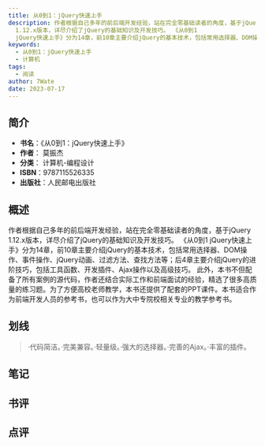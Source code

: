```yaml
---
title: 从0到1：jQuery快速上手
description: 作者根据自己多年的前后端开发经验，站在完全零基础读者的角度，基于jQuery
  1.12.x版本，详尽介绍了jQuery的基础知识及开发技巧。 《从0到1
  jQuery快速上手》分为14章，前10章主要介绍jQuery的基本技术，包括常用选择器、DOM操作、
keywords:
  - 从0到1：jQuery快速上手
  - 计算机
tags:
  - 阅读
author: 7Wate
date: 2023-07-17
---
```


## 简介

- **书名**：《从0到1：jQuery快速上手》
- **作者**： 莫振杰
- **分类**： 计算机-编程设计
- **ISBN**：9787115526335
- **出版社**：人民邮电出版社

## 概述

作者根据自己多年的前后端开发经验，站在完全零基础读者的角度，基于jQuery 1.12.x版本，详尽介绍了jQuery的基础知识及开发技巧。 《从0到1 jQuery快速上手》分为14章，前10章主要介绍jQuery的基本技术，包括常用选择器、DOM操作、事件操作、jQuery动画、过滤方法、查找方法等；后4章主要介绍jQuery的进阶技巧，包括工具函数、开发插件、Ajax操作以及高级技巧。 此外，本书不但配备了所有案例的源代码，作者还结合实际工作和前端面试的经验，精选了很多高质量的练习题。为了方便高校老师教学，本书还提供了配套的PPT课件。本书适合作为前端开发人员的参考书，也可以作为大中专院校相关专业的教学参考书。

## 划线 
 

> ·代码简洁。·完美兼容。·轻量级。·强大的选择器。·完善的Ajax。·丰富的插件。

## 笔记


## 书评


## 点评
